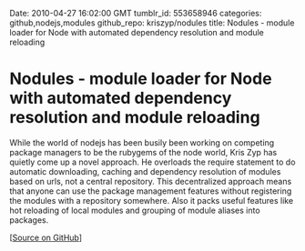 Date: 2010-04-27 16:02:00 GMT
tumblr_id: 553658946
categories: github,nodejs,modules
github_repo: kriszyp/nodules
title: Nodules - module loader for Node with automated dependency resolution and module reloading

# Nodules - module loader for Node with automated dependency resolution and module reloading

While the world of nodejs has been busily been working on competing package managers to be the rubygems of the node world, Kris Zyp has quietly come up a novel approach.  He overloads the require statement to do automatic downloading, caching and dependency resolution of modules based on urls, not a central repository.  This decentralized approach means that anyone can use the package management features without registering the modules with a repository somewhere.  Also it packs useful features like hot reloading of local modules and grouping of module aliases into packages.

[[Source on GitHub](http://github.com/kriszyp/nodules)]
